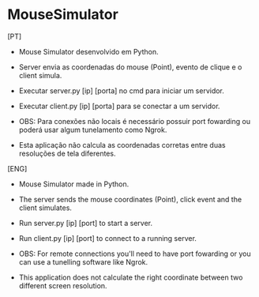 # MouseSimulator

[PT]

- Mouse Simulator desenvolvido em Python.
- Server envia as coordenadas do mouse (Point), evento de clique e o client simula.
- Executar server.py [ip] [porta] no cmd para iniciar um servidor.
- Executar client.py [ip] [porta] para se conectar a um servidor.

- OBS: Para conexões não locais é necessário possuir port fowarding ou poderá usar algum tunelamento como Ngrok.
- Esta aplicação não calcula as coordenadas corretas entre duas resoluções de tela diferentes.


[ENG]
- Mouse Simulator made in Python.
- The server sends the mouse coordinates (Point), click event and the client simulates.
- Run server.py [ip] [port] to start a server.
- Run client.py [ip] [port] to connect to a running server.

- OBS: For remote connections you'll need to have port fowarding or you can use a tunelling software like Ngrok.
- This application does not calculate the right coordinate between two different screen resolution.

